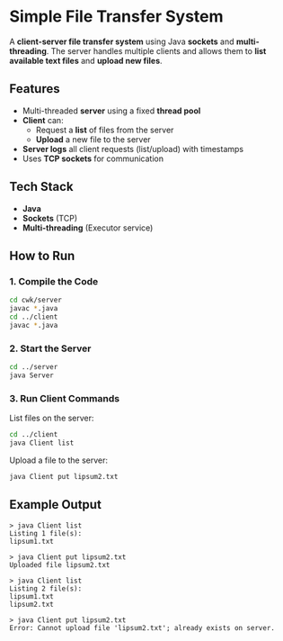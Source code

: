 # Simple File Transfer System  

A  **client-server file transfer system** using Java **sockets** and **multi-threading**. The server handles multiple clients and allows them to **list available text files** and **upload new files**.

## Features  

- Multi-threaded **server** using a fixed **thread pool**  
- **Client** can:  
  - Request a **list** of files from the server  
  - **Upload** a new file to the server  
- **Server logs** all client requests (list/upload) with timestamps  
- Uses **TCP sockets** for communication  

## Tech Stack  

- **Java**  
- **Sockets** (TCP)  
- **Multi-threading** (Executor service)  

## How to Run  

### 1. Compile the Code  

```bash
cd cwk/server
javac *.java
cd ../client
javac *.java
```

### 2. Start the Server  

```bash
cd ../server
java Server
```

### 3. Run Client Commands  

List files on the server:  
```bash
cd ../client
java Client list
```

Upload a file to the server:  
```bash
java Client put lipsum2.txt
```

## Example Output  

```
> java Client list
Listing 1 file(s):
lipsum1.txt

> java Client put lipsum2.txt
Uploaded file lipsum2.txt

> java Client list
Listing 2 file(s):
lipsum1.txt
lipsum2.txt

> java Client put lipsum2.txt
Error: Cannot upload file 'lipsum2.txt'; already exists on server.
```

